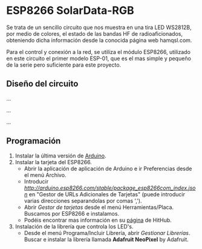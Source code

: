 # ESP8266 SolarData-RGB

Se trata de un sencillo circuito que nos muestra en una tira LED WS2812B, por medio de colores, el estado de las bandas HF de radioaficionados, obteniendo dicha información desde la conocida página web hamqsl.com.

Para el control y conexión a la red, se utiliza el módulo ESP8266, utilizado en este circuito el primer modelo ESP-01, que es el mas simple y pequeño de la serie pero suficiente para este proyecto.

## Diseño del circuito
...

...

...


## Programación
1. Instalar la última versión de [Arduino](https://www.arduino.cc/en/Main/Software).
2. Instalar la tarjeta del ESP8266.
	- Abrir la aplicación de aplicación de Arduino e ir Preferencias desde el menú Archivo.
	- Introducir *http://arduino.esp8266.com/stable/package_esp8266com_index.json* en "Gestor de URLs Adicionales de Tarjetas" (puede introducir varias direcciones separandolas por comas ',').
	- Abrir *Gestor de tarjetas* desde el menú Herramientas/Placa. Buscamos por ESP8266 e instalamos.
	- Podéis encontrar mas información en su [página](https://github.com/esp8266/Arduino) de HitHub.
3. Instalación de la librería que controla los LED's.
	- Desde el menú Programa/Incluir Librería, abrir *Gestionar Librerías*. Buscar e instalar la librería llamada **Adafruit NeoPixel** by Adafruit.


